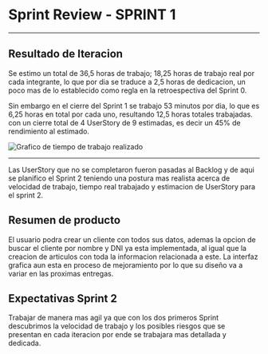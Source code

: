 
# Sprint Review - SPRINT 1
***

## Resultado de Iteracion

Se estimo un total de 36,5 horas de trabajo; 18,25 horas de trabajo real por cada integrante, lo que por dia se traduce  a 2,5 horas de dedicacion,
un poco mas de lo establecido como regla en la retroespectiva del Sprint 0.

Sin embargo en el cierre del Sprint 1 se trabajo 53 minutos por dia, lo que es 6,25 horas en total por cada uno, resultando 12,5 horas totales trabajadas. con un cierre total de 4 UserStory de 9 estimadas, es decir un 45% de rendimiento al estimado.

![Grafico de tiempo de trabajo realizado](https://github.com/PLATYPUSCO007/CrediHogAR-Backend/blob/master/Iteraciones/Iteracion%201/Reestimacion/tiemporealizado.JPG)

***

Las UserStory que no se completaron fueron pasadas al Backlog y de aqui se planifico el Sprint 2 teniendo una postura mas realista acerca de velocidad de trabajo, tiempo real trabajado y estimacion de UserStory para el sprint 2.

## Resumen de producto

El usuario podra crear un cliente con todos sus datos, ademas la opcion de buscar el cliente por nombre y DNI ya esta implementada, al igual que la creacion de articulos con toda la informacion relacionada a este. La interfaz grafica aun esta en proceso de mejoramiento por lo que su diseño va a variar en las proximas entregas.


## Expectativas Sprint 2

Trabajar de manera mas agil ya que con los dos primeros Sprint descubrimos la velocidad de trabajo y los posibles riesgos que se presentan en cada iteracion por ende se trabajara mas detallada y dedicada.

